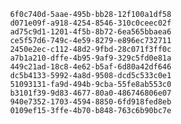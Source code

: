 
                6f0c740d-5aae-495b-bb28-12f100a1df58
                d071e09f-a918-4254-8546-310c0ceec02f
                ad75c9d1-1201-4f5b-8b72-6ea565bbaea6
                ce5f57d6-749c-4e59-8279-e896ec732711
                2450e2ec-c112-48d2-9fbd-28c071f3ff0c
                a7b1a210-dffe-4b95-9af9-329c5fd0e81a
                449c21ad-18c8-4e62-b5af-6d80a42df646
                dc5b4133-5992-4a8d-9508-dcd5c533c0e1
                51093131-fa9d-494b-9cba-55fe8ab553c0
                b3101f39-9d83-4677-80a0-486746806e07
                940e7352-1703-4594-8850-6fd918fed8eb
                0109ef15-3ffe-4b70-b848-763c6b90bc7e
                